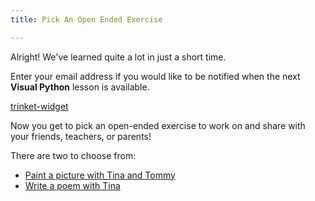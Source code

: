 ```yaml
---
title: Pick An Open Ended Exercise

---
```



Alright!  We've learned quite a lot in just a short time.

Enter your email address if you would like to be notified when the next **Visual Python** lesson is available.

[trinket-widget](type=subscribe,list=visual-python)

Now you get to pick an open-ended exercise to work on and share with your friends, teachers, or parents!

There are two to choose from:

* [Paint a picture with Tina and Tommy](https://hourofpython.trinket.io/a-visual-introduction-to-python#/put-it-all-together/a-picture-with-tina-and-tommy)
* [Write a poem with Tina](https://hourofpython.trinket.io/a-visual-introduction-to-python#/put-it-all-together/write-a-poem)
